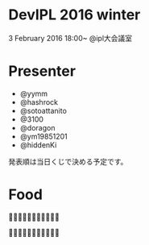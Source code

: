 # DevIPL 2016 winter

3 February 2016 18:00~ @ipl大会議室

# Presenter

* @yymm
* @hashrock 
* @sotoattanito 
* @3100 
* @doragon 
* @ym19851201 
* @hiddenKi 

発表順は当日くじで決める予定です。

# Food

🍣🍣🍣🍣🍣🍣🍣🍣🍣🍣🍣

🍕🍕🍕🍕🍕🍕🍕🍕🍕🍕🍕
